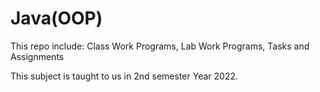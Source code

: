 # Java(OOP)

This repo include:
Class Work Programs,
Lab Work Programs,
Tasks and Assignments

This subject is taught to us in 2nd semester Year 2022.
